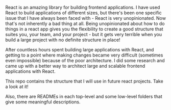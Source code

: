 React is an amazing library for building frontend applications. I have used React to build applications of different sizes, but there's been one specific issue that I have always been faced with - React is very unopinionated. Now that's not inherently a bad thing at all. Being unopinionated about how to do things in a react app gives you the flexibility to create a good structure that suites you, your team, and your project - but it gets very terrible when you build a large project with no definite structure in place!

After countless hours spent building large applications with React, and getting to a point where making changes became very difficult (sometimes even impossible) because of the poor architecture. I did some research and came up with a better way to architect large and scalable frontend applications with React. 

This repo contains the structure that I will use in future react projects. Take a look at it!

Also, there are READMEs in each top-level and some low-level folders that give some meaningful descriptions.